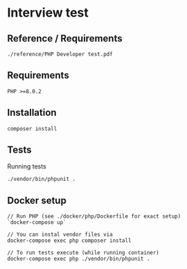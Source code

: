 Interview test
=====

## Reference / Requirements

`./reference/PHP Developer test.pdf`

## Requirements

`PHP >=8.0.2`

## Installation

`composer install`

## Tests

Running tests

`./vendor/bin/phpunit .`

## Docker setup

```
// Run PHP (see ./docker/php/Dockerfile for exact setup)
`docker-compose up`

// You can instal vendor files via
docker-compose exec php composer install

// To run tests execute (while running container)
docker-compose exec php ./vendor/bin/phpunit .
```

